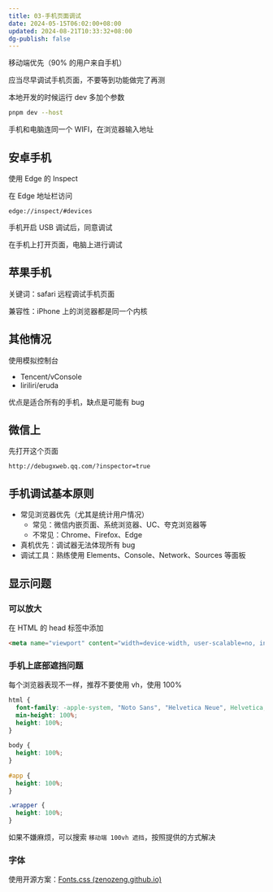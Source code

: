 ```yaml
---
title: 03-手机页面调试
date: 2024-05-15T06:02:00+08:00
updated: 2024-08-21T10:33:32+08:00
dg-publish: false
---
```


移动端优先（90% 的用户来自手机）

应当尽早调试手机页面，不要等到功能做完了再测

本地开发的时候运行 dev 多加个参数

```sh
pnpm dev --host
```

手机和电脑连同一个 WIFI，在浏览器输入地址

## 安卓手机

使用 Edge 的 Inspect

在 Edge 地址栏访问

```
edge://inspect/#devices
```

手机开启 USB 调试后，同意调试

在手机上打开页面，电脑上进行调试

## 苹果手机

关键词：safari 远程调试手机页面

兼容性：iPhone 上的浏览器都是同一个内核

## 其他情况

使用模拟控制台

- Tencent/vConsole
- liriliri/eruda

优点是适合所有的手机，缺点是可能有 bug

## 微信上

先打开这个页面

```
http://debugxweb.qq.com/?inspector=true
```

## 手机调试基本原则

- 常见浏览器优先（尤其是统计用户情况）
	- 常见：微信内嵌页面、系统浏览器、UC、夸克浏览器等
	- 不常见：Chrome、Firefox、Edge
- 真机优先：调试器无法体现所有 bug
- 调试工具：熟练使用 Elements、Console、Network、Sources 等面板

## 显示问题

### 可以放大

在 HTML 的 head 标签中添加

```html
<meta name="viewport" content="width=device-width, user-scalable=no, initial-scale=1.0, maximum-scale=1.0, minimum-scale=1.0">
```

### 手机上底部遮挡问题

每个浏览器表现不一样，推荐不要使用 vh，使用 100%

```css
html {  
  font-family: -apple-system, "Noto Sans", "Helvetica Neue", Helvetica, "Nimbus Sans L", Arial, "Liberation Sans", "PingFang SC", "Hiragino Sans GB", "Noto Sans CJK SC", "Source Han Sans SC", "Source Han Sans CN", "Microsoft YaHei", "Wenquanyi Micro Hei", "WenQuanYi Zen Hei", "ST Heiti", SimHei, "WenQuanYi Zen Hei Sharp", sans-serif;  
  min-height: 100%;  
  height: 100%;  
}  
  
body {  
  height: 100%;  
}  
  
#app {  
  height: 100%;  
}

.wrapper {  
  height: 100%;
}
```

如果不嫌麻烦，可以搜索 `移动端 100vh 遮挡`，按照提供的方式解决

### 字体

使用开源方案：[Fonts.css (zenozeng.github.io)](https://zenozeng.github.io/fonts.css/)
